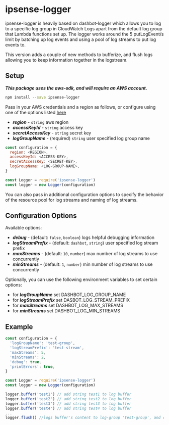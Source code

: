 # ipsense-logger

ipsense-logger is heavily based on dashbot-logger which allows you to log to a specific log group in CloudWatch Logs apart from the default log group that Lambda functions set up. The logger works around the 5 putLogEvent/s limit by 
batching up log events and using a pool of log streams to put log events to.

This version adds a couple of new methods to bufferize, and flush logs allowing you to keep information together in the logstream.

## Setup

***This package uses the aws-sdk, and will require an AWS account.*** 

```bash
npm install --save ipsense-logger
```

Pass in your AWS credentials and a region as follows, or configure using one of the options listed 
[here](https://docs.aws.amazon.com/sdk-for-javascript/v2/developer-guide/setting-region.html)

  - ***region*** - ```string``` aws region
  - ***accessKeyId*** - ```string``` access key
  - ***secretAccessKey*** - ```string``` secret key
  - ***logGroupName*** - (required) ```string``` user specified log group name
  
```javascript
const configuration = {
  region: <REGION>,
  accessKeyId: <ACCESS-KEY>,
  secretAccessKey: <SECRET-KEY>,
  logGroupName: <LOG-GROUP-NAME>,
}

const Logger = require('ipsense-logger')
const logger = new Logger(configuration)
``` 

You can also pass in additional configuration options to specify the behavior of the resource pool for 
log streams and naming of log streams.

## Configuration Options
Available options:

  - ***debug*** - (default: ```false```, ```boolean```) logs helpful debugging information 
  - ***logStreamPrefix*** - (default: ```dashbot```, ```string```) user specified log stream prefix 
  - ***maxStreams*** - (default: ```10```, ```number```) max number of log streams to use concurrently 
  - ***minStreams*** - (default: ```1```, ```number```) min number of log streams to use concurrently  
  
Optionally, you can use the following environment variables to set certain options:

  - for ***logGroupName*** set DASHBOT_LOG_GROUP_NAME
  - for ***logStreamPrefix*** set DASBOT_LOG_STREAM_PREFIX
  - for ***maxStreams*** set DASHBOT_LOG_MAX_STREAMS
  - for ***minStreams*** set DASHBOT_LOG_MIN_STREAMS

## Example

```javascript
const configuration = {
  'logGroupName': 'test-group',
  'logStreamPrefix': 'test-stream',
  'maxStreams': 5,
  'minStreams': 2,
  'debug': true,
  'printErrors': true,
}

const Logger = require('ipsense-logger')
const logger = new Logger(configuration)

logger.buffer('test1') // add string test1 to log buffer
logger.buffer('test2') // add string test2 to log buffer
logger.buffer('test3') // add string test3 to log buffer
logger.buffer('test4') // add string test4 to log buffer
...
logger.flush() //logs buffer's content to log-group 'test-group', and clear the buffer
```

